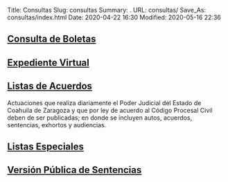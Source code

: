 Title: Consultas
Slug: consultas
Summary: .
URL: consultas/
Save_As: consultas/index.html
Date: 2020-04-22 16:30
Modified: 2020-05-16 22:36


## [Consulta de Boletas](boletas/)

## [Expediente Virtual](expediente-virtual/)

## [Listas de Acuerdos](listas-de-acuerdos/)

Actuaciones que realiza diariamente el Poder Judicial del Estado de Coahuila de Zaragoza y que por ley de acuerdo al Código Procesal Civil deben de ser publicadas; en donde se incluyen autos, acuerdos, sentencias, exhortos y audiencias.

## [Listas Especiales](listas-especiales/)

## [Versión Pública de Sentencias](sentencias/)
